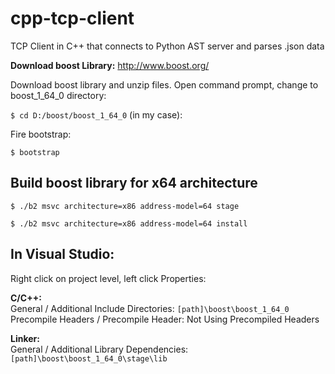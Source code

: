 # cpp-tcp-client
TCP Client in C++ that connects to Python AST server and parses .json data

**Download boost Library:** http://www.boost.org/</br>


Download boost library and unzip files.
Open command prompt, change to boost_1_64_0 directory:

`$ cd D:/boost/boost_1_64_0` (in my case):

Fire bootstrap:

`$ bootstrap`

## Build boost library for x64 architecture

`$ ./b2 msvc architecture=x86 address-model=64 stage`

`$ ./b2 msvc architecture=x86 address-model=64 install`

## In Visual Studio:
Right click on project level, left click Properties:

**C/C++:**</br>
General / Additional Include Directories: `[path]\boost\boost_1_64_0`</br>
Precompile Headers / Precompile Header: Not Using Precompiled Headers

**Linker:**</br>
General / Additional Library Dependencies: `[path]\boost\boost_1_64_0\stage\lib`
